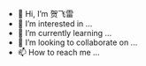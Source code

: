 - 👋 Hi, I’m 贺飞雷
- 👀 I’m interested in ...
- 🌱 I’m currently learning ...
- 💞️ I’m looking to collaborate on ...
- 📫 How to reach me ...

<!---
small-thunder/small-thunder is a ✨ special ✨ repository because its `README.md` (this file) appears on your GitHub profile.
You can click the Preview link to take a look at your changes.
--->
